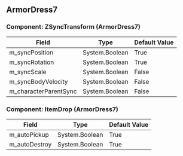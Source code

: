 ## ArmorDress7

### Component: ZSyncTransform (ArmorDress7)

|Field|Type|Default Value|
|---|---|---|
|m_syncPosition|System.Boolean|True|
|m_syncRotation|System.Boolean|True|
|m_syncScale|System.Boolean|False|
|m_syncBodyVelocity|System.Boolean|False|
|m_characterParentSync|System.Boolean|False|

### Component: ItemDrop (ArmorDress7)

|Field|Type|Default Value|
|---|---|---|
|m_autoPickup|System.Boolean|True|
|m_autoDestroy|System.Boolean|True|

